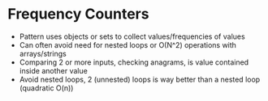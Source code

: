 # Frequency Counters

- Pattern uses objects or sets to collect values/frequencies of values
- Can often avoid need for nested loops or O(N^2) operations with arrays/strings
- Comparing 2 or more inputs, checking anagrams, is value contained inside another value
- Avoid nested loops, 2 (unnested) loops is way better than a nested loop (quadratic O(n))
